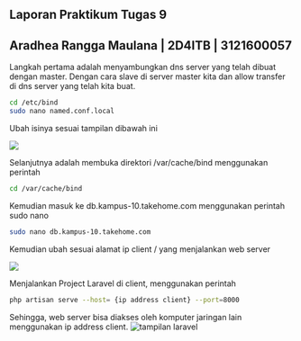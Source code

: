 ## Laporan Praktikum Tugas 9
## Aradhea Rangga Maulana | 2D4ITB | 3121600057

Langkah pertama adalah menyambungkan dns server yang telah dibuat dengan master. Dengan cara slave di server master kita dan allow transfer di dns server yang telah kita buat.
```sh
cd /etc/bind
sudo nano named.conf.local
```
Ubah isinya sesuai tampilan dibawah ini

![](/Foto/named.conf.local.png)

Selanjutnya adalah membuka direktori /var/cache/bind menggunakan perintah

```sh
cd /var/cache/bind
```

Kemudian masuk ke db.kampus-10.takehome.com menggunakan perintah sudo nano

```sh
sudo nano db.kampus-10.takehome.com
```

Kemudian ubah sesuai alamat ip client / yang menjalankan web server

![](/Foto/mengubah.db.kampus.png)

Menjalankan Project Laravel di client, menggunakan perintah
```sh
php artisan serve --host= {ip address client} --port=8000
```
Sehingga, web server bisa diakses oleh komputer jaringan lain menggunakan ip address client.
![tampilan laravel]()
